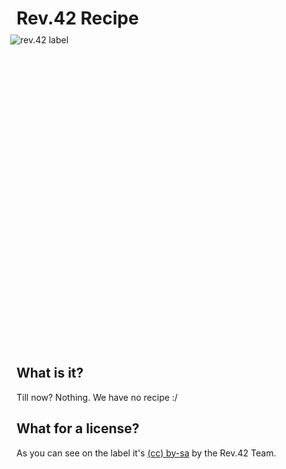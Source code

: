 Rev.42 Recipe
=============

<div style="width: 260px; height: 490px; right: 10px; top: -10px; position: relative;">
	<img src="http://ole.halde.0l3.de/rev42/versions/etikett_senkrecht_bash_rageguy_pathed.svg" alt="rev.42 label" title="rev.42 label" />
</div>


What is it?
-----------
Till now? Nothing. We have no recipe :/

What for a license?
-------------------
As you can see on the label it's [(cc) by-sa](http://creativecommons.org/licenses/by-sa/3.0) by the Rev.42 Team.
